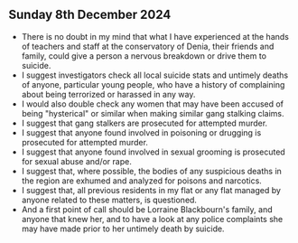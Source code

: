 ## Sunday 8th December 2024

- There is no doubt in my mind that what I have experienced at the hands of teachers and staff at the conservatory of Denia, their friends and family, could give a person a nervous breakdown or drive them to suicide.
- I suggest investigators check all local suicide stats and untimely deaths of anyone, particular young people, who have a history of complaining about being terrorized or harassed in any way.
- I would also double check any women that may have been accused of being "hysterical" or similar when making similar gang stalking claims.
- I suggest that gang stalkers are prosecuted for attempted murder.
- I suggest that anyone found involved in poisoning or drugging is prosecuted for attempted murder.
- I suggest that anyone found involved in sexual grooming is prosecuted for sexual abuse and/or rape.
- I suggest that, where possible, the bodies of any suspicious deaths in the region are exhumed and analyzed for poisons and narcotics.
- I suggest that, all previous residents in my flat or any flat managed by anyone related to these matters, is questioned.
- And a first point of call should be Lorraine Blackbourn's family, and anyone that knew her, and to have a look at any police complaints she may have made prior to her untimely death by suicide.
